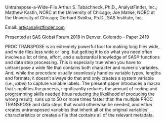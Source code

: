 Untranspose-a-Wide-File 
Arthur S. Tabachneck, Ph.D., AnalystFinder, Inc.; Matthew Kastin, NORC at the University of Chicago; Joe Matise, NORC at the University of Chicago; Gerhard Svolba, Ph.D., SAS Institute, Inc.

Email: art@analystfinder.com

Presented at SAS Global Forum 2018 in Denver, Colorado - Paper 2419

PROC TRANSPOSE is an extremely powerful tool for making long files wide, and wide files less wide or long, but getting it to do what you need often involves a lot of time, effort, and a substantial knowledge of SAS® functions and data step processing. This is especially true when you have to untranspose a wide file that contains both character and numeric variables. And, while the procedure usually seamlessly handles variable types, lengths and formats, it doesn’t always do that and only creates a system variable (i.e., _label_) to capture variable labels. The present paper introduces a macro that simplifies the process, significantly reduces the amount of coding and programming skills needed (thus reducing the likelihood of producing the wrong result), runs up to 50 or more times faster than the multiple PROC TRANSPOSE and data steps that would otherwise be needed, and either creates untransposed variables that inherit all of the original variables’ characteristics or creates a file that contains all of the relevant metadata. 
